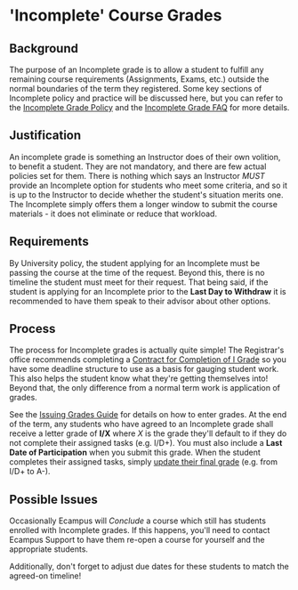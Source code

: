 # 'Incomplete' Course Grades

## Background

 The purpose of an Incomplete grade is to allow a student to fulfill any remaining course requirements (Assignments, Exams, etc.) outside the normal boundaries of the term they registered. Some key sections of Incomplete policy and practice will be discussed here, but you can refer to the [Incomplete Grade Policy](https://registrar.oregonstate.edu/incomplete-grade-policy) and the [Incomplete Grade FAQ](https://registrar.oregonstate.edu/incomplete-grade-faqs-0) for more details.

## Justification

An incomplete grade is something an Instructor does of their own volition, to benefit a student.  They are not mandatory, and there are few actual policies set for them. There is nothing which says an Instructor _MUST_ provide an Incomplete option for students who meet some criteria, and so it is up to the Instructor to decide whether the student's situation merits one.  The Incomplete simply offers them a longer window to submit the course materials - it does not eliminate or reduce that workload.

## Requirements

By University policy, the student applying for an Incomplete must be passing the course at the time of the request.  Beyond this, there is no timeline the student must meet for their request.  That being said, if the student is applying for an Incomplete prior to the **Last Day to Withdraw** it is recommended to have them speak to their advisor about other options.

## Process

The process for Incomplete grades is actually quite simple!  The Registrar's office recommends completing a [Contract for Completion of I Grade](docs/Contract_For_Completion_Incomplete_Grade.pdf) so you have some deadline structure to use as a basis for gauging student work.  This also helps the student know what they're getting themselves into!  Beyond that, the only difference from a normal term work is application of grades.

See the [Issuing Grades Guide](IssuingGrades.html) for details on how to enter grades.  At the end of the term, any students who have agreed to an Incomplete grade shall receive a letter grade of **I/X** where _X_ is the grade they'll default to if they do not complete their assigned tasks (e.g.  I/D+).  You must also include a **Last Date of Participation** when you submit this grade.  When the student completes their assigned tasks, simply [update their final grade](IssuingGrades.html) (e.g. from I/D+ to A-).

## Possible Issues

Occasionally Ecampus will _Conclude_ a course which still has students enrolled with Incomplete grades.  If this happens, you'll need to contact Ecampus Support to have them re-open a course for yourself and the appropriate students.

Additionally, don't forget to adjust due dates for these students to match the agreed-on timeline!
